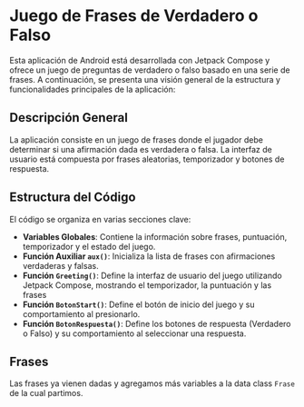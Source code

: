 
# Juego de Frases de Verdadero o Falso

Esta aplicación de Android está desarrollada con Jetpack Compose y ofrece un juego de preguntas de verdadero o falso
basado en una serie de frases. A continuación, se presenta una visión general de la estructura y funcionalidades
principales de la aplicación:

## Descripción General

La aplicación consiste en un juego de frases donde el jugador debe determinar si una afirmación dada es verdadera o
falsa. La interfaz de usuario está compuesta por frases aleatorias, temporizador y botones de respuesta.

## Estructura del Código

El código se organiza en varias secciones clave:

- **Variables Globales**: Contiene la información sobre frases, puntuación, temporizador y el estado del juego.
- **Función Auxiliar `aux()`**: Inicializa la lista de frases con afirmaciones verdaderas y falsas.
- **Función `Greeting()`**: Define la interfaz de usuario del juego utilizando Jetpack Compose, mostrando el
  temporizador, la puntuación y las frases
- **Función `BotonStart()`**: Define el botón de inicio del juego y su comportamiento al presionarlo.
- **Función `BotonRespuesta()`**: Define los botones de respuesta (Verdadero o Falso) y su comportamiento al
  seleccionar una respuesta.

## Frases

Las frases ya vienen dadas y agregamos más variables a la data class `Frase` de la cual partimos.
